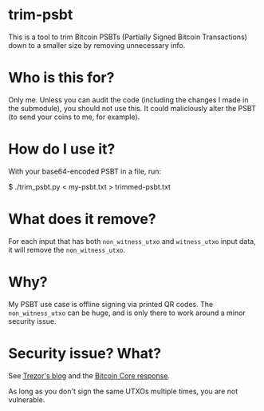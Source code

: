 # trim-psbt

This is a tool to trim Bitcoin PSBTs (Partially Signed Bitcoin
Transactions) down to a smaller size by removing unnecessary info.

# Who is this for?

Only me. Unless you can audit the code (including the changes I made
in the submodule), you should not use this. It could maliciously alter
the PSBT (to send your coins to me, for example).

# How do I use it?

With your base64-encoded PSBT in a file, run:

  $ ./trim_psbt.py < my-psbt.txt > trimmed-psbt.txt

# What does it remove?

For each input that has both `non_witness_utxo` and `witness_utxo`
input data, it will remove the `non_witness_utxo`.

# Why?

My PSBT use case is offline signing via printed QR codes. The
`non_witness_utxo` can be huge, and is only there to work around a
minor security issue.

# Security issue? What?

See [Trezor's
blog](https://blog.trezor.io/latest-firmware-updates-correct-possible-segwit-transaction-vulnerability-266df0d2860)
and the [Bitcoin Core
response](https://github.com/bitcoin/bitcoin/pull/19215).

As long as you don't sign the same UTXOs multiple times, you are not
vulnerable.

